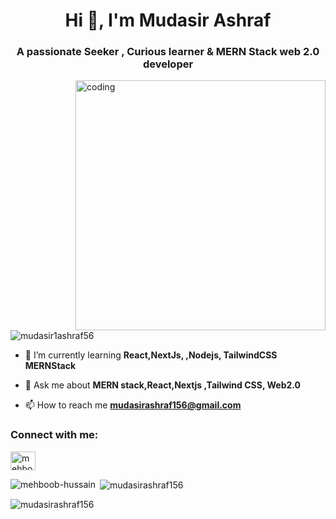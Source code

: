 <h1 align="center">Hi 👋, I'm Mudasir Ashraf</h1>
<!-- [![MasterHead](https://cdn.dribbble.com/users/1162077/screenshots/3848914/programmer.gif)] -->
<h3 align="center">A passionate Seeker , Curious learner &  MERN Stack web 2.0 developer</h3>
<img  align="right" alt="coding" width="400" src="https://cdn.dribbble.com/users/1162077/screenshots/3848914/programmer.gif">

<p align="left"> <img src="https://komarev.com/ghpvc/?username=mudasirashraf156&label=Profile%20views&color=0e75b6&style=flat" alt="mudasir1ashraf56" /> </p>

- 🌱 I’m currently learning **React,NextJs, ,Nodejs, TailwindCSS MERNStack**

- 💬 Ask me about **MERN stack,React,Nextjs ,Tailwind CSS, Web2.0**

- 📫 How to reach me **mudasirashraf156@gmail.com**

<h3 align="left">Connect with me:</h3>
<p align="left">
<a href="https://linkedin.com/in/mudasirashraf156" target="blank"><img align="center" src="https://raw.githubusercontent.com/rahuldkjain/github-profile-readme-generator/master/src/images/icons/Social/linked-in-alt.svg" alt="mehboob-hussain" height="30" width="40" /></a>
</p>

<p><img align="left" src="https://github-readme-stats.vercel.app/api/top-langs?username=mudasirashraf156&show_icons=true&locale=en&layout=compact" alt="mehboob-hussain" /></p>

<p>&nbsp;<img align="center" src="https://github-readme-stats.vercel.app/api?username=mudasirashraf156&show_icons=true&locale=en" alt="mudasirashraf156" /></p>

<p><img align="center" src="https://github-readme-streak-stats.herokuapp.com/?user=mudasirashraf156&" alt="mudasirashraf156" /></p>
